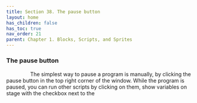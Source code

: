 ```yaml
---
title: Section 38. The pause button
layout: home
has_children: false
has_toc: true
nav_order: 21
parent: Chapter 1. Blocks, Scripts, and Sprites
---
```


### The pause button

<img src="/snap-manual/assets/images/image115.png" style="width:28px; height:16px">
<img src="/snap-manual/assets/images/image116.png" style="width:28px; height:16px">
The simplest way to pause a program is
manually, by clicking the pause button in the top right corner of the
window. While the program is paused, you can run other scripts by
clicking on them, show variables on stage with the checkbox next to the
